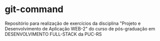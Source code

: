 # git-command
Repositório para realização de exercícios da disciplina "Projeto e Desenvolvimento de Aplicação WEB-2" do curso de pós-graduação em DESENVOLVIMENTO FULL-STACK da PUC-RS

